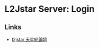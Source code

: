 L2Jstar Server: Login
===

<!-- L2J Server: Login is the authentication server, users are redirected to a game server afterward. -->

<!-- # ![](./src/main/resources/l2j-server-login-logo_256x256.png) -->


Links
---

- [ l2jstar 天星網論壇 ](http://chenstar.clouds.tw/index.php?i=1)

<!-- # - [Forums](http://www.l2jserver.com/forum/)

# - [Discord](https://discord.gg/AzHh7e2Sej)

# - [Trello](https://trello.com/b/qjLoH966)

# - [@l2jserver](https://twitter.com/l2jserver) -->
